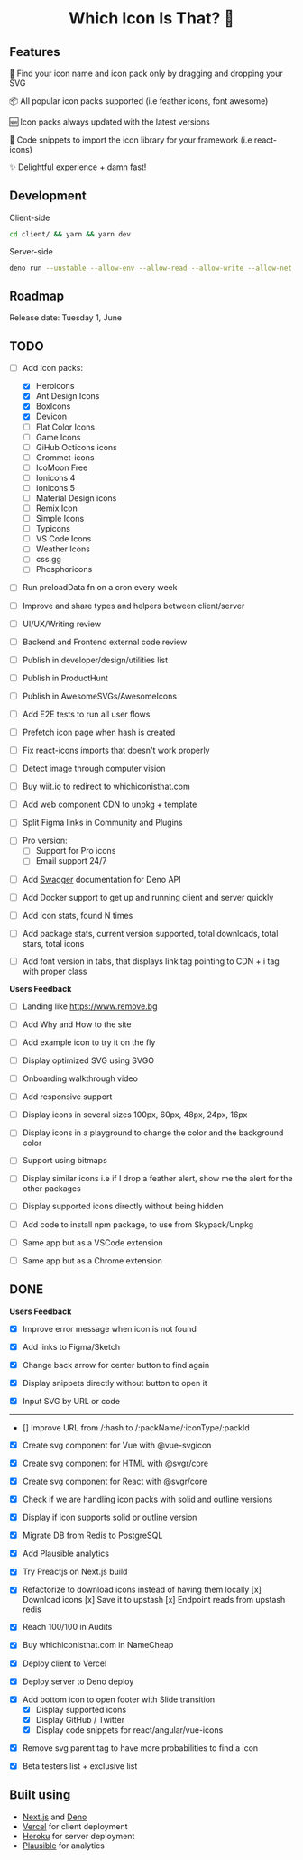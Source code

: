 <div align="center">
  <h1>Which Icon Is That? 🤔</h1>
</div>

## Features

🔎 Find your icon name and icon pack only by dragging and dropping your SVG

📦 All popular icon packs supported (i.e feather icons, font awesome)

🆕 Icon packs always updated with the latest versions

📎 Code snippets to import the icon library for your framework (i.e react-icons)

✨ Delightful experience + damn fast!

## Development

Client-side

```bash
cd client/ && yarn && yarn dev
```

Server-side

```bash
deno run --unstable --allow-env --allow-read --allow-write --allow-net ./server/app.ts
```

## Roadmap

Release date: Tuesday 1, June

## TODO

- [ ] Add icon packs:

  - [x] Heroicons
  - [x] Ant Design Icons
  - [x] BoxIcons
  - [x] Devicon
  - [ ] Flat Color Icons
  - [ ] Game Icons
  - [ ] GiHub Octicons icons
  - [ ] Grommet-icons
  - [ ] IcoMoon Free
  - [ ] Ionicons 4
  - [ ] Ionicons 5
  - [ ] Material Design icons
  - [ ] Remix Icon
  - [ ] Simple Icons
  - [ ] Typicons
  - [ ] VS Code Icons
  - [ ] Weather Icons
  - [ ] css.gg
  - [ ] Phosphoricons

* [ ] Run preloadData fn on a cron every week

- [ ] Improve and share types and helpers between client/server

* [ ] UI/UX/Writing review

- [ ] Backend and Frontend external code review

* [ ] Publish in developer/design/utilities list

- [ ] Publish in ProductHunt

* [ ] Publish in AwesomeSVGs/AwesomeIcons

- [ ] Add E2E tests to run all user flows

* [ ] Prefetch icon page when hash is created

* [ ] Fix react-icons imports that doesn't work properly

- [ ] Detect image through computer vision

* [ ] Buy wiit.io to redirect to whichiconisthat.com

- [ ] Add web component CDN to unpkg + template

* [ ] Split Figma links in Community and Plugins

- [ ] Pro version:
  - [ ] Support for Pro icons
  - [ ] Email support 24/7

* [ ] Add [Swagger](https://github.com/asad-mlbd/deno-api-starter-oak) documentation for Deno API

- [ ] Add Docker support to get up and running client and server quickly

* [ ] Add icon stats, found N times

- [ ] Add package stats, current version supported, total downloads, total stars, total icons

* [ ] Add font version in tabs, that displays link tag pointing to CDN + i tag with proper class

**Users Feedback**

- [ ] Landing like https://www.remove.bg

* [ ] Add Why and How to the site

- [ ] Add example icon to try it on the fly

* [ ] Display optimized SVG using SVGO

- [ ] Onboarding walkthrough video

* [ ] Add responsive support

- [ ] Display icons in several sizes 100px, 60px, 48px, 24px, 16px

* [ ] Display icons in a playground to change the color and the background color

* [ ] Support using bitmaps

- [ ] Display similar icons i.e if I drop a feather alert, show me the alert for the other packages

* [ ] Display supported icons directly without being hidden

- [ ] Add code to install npm package, to use from Skypack/Unpkg

* [ ] Same app but as a VSCode extension

- [ ] Same app but as a Chrome extension

## DONE

**Users Feedback**

- [x] Improve error message when icon is not found

* [x] Add links to Figma/Sketch

- [x] Change back arrow for center button to find again

* [x] Display snippets directly without button to open it

- [x] Input SVG by URL or code

---

- [] Improve URL from /:hash to /:packName/:iconType/:packId

* [x] Create svg component for Vue with @vue-svgicon

- [x] Create svg component for HTML with @svgr/core

* [x] Create svg component for React with @svgr/core

- [x] Check if we are handling icon packs with solid and outline versions

* [x] Display if icon supports solid or outline version

- [x] Migrate DB from Redis to PostgreSQL

* [x] Add Plausible analytics

- [x] Try Preactjs on Next.js build

* [x] Refactorize to download icons instead of having them locally
      [x] Download icons
      [x] Save it to upstash
      [x] Endpoint reads from upstash redis

- [x] Reach 100/100 in Audits

* [x] Buy whichiconisthat.com in NameCheap

- [x] Deploy client to Vercel

* [x] Deploy server to Deno deploy

- [x] Add bottom icon to open footer with Slide transition
  - [x] Display supported icons
  - [x] Display GitHub / Twitter
  - [x] Display code snippets for react/angular/vue-icons

* [x] Remove svg parent tag to have more probabilities to find a icon

- [x] Beta testers list + exclusive list

## Built using

- [Next.js](https://nextjs.org) and [Deno](https://deno.land)
- [Vercel](https://vercel.com) for client deployment
- [Heroku](https://www.heroku.com) for server deployment
- [Plausible](https://plausible.io) for analytics
